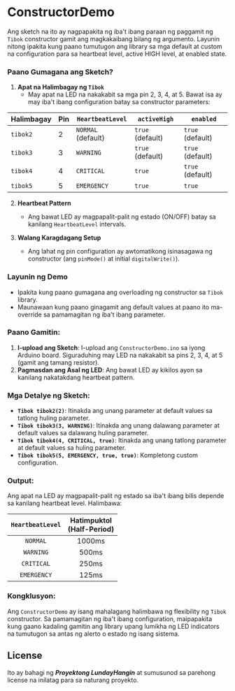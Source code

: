 # ConstructorDemo

Ang sketch na ito ay nagpapakita ng iba't ibang paraan ng paggamit ng `Tibok`
constructor gamit ang magkakaibang bilang ng argumento. Layunin nitong ipakita
kung paano tumutugon ang library sa mga default at custom na configuration para sa
heartbeat level, active HIGH level, at enabled state.

### Paano Gumagana ang Sketch?

1. **Apat na Halimbagay ng `Tibok`**  
   - May apat na LED na nakakabit sa mga pin 2, 3, 4, at 5. Bawat isa ay may iba't ibang configuration batay sa constructor parameters:

<center>

   | Halimbagay | Pin | `HeartbeatLevel` | `activeHigh` | `enabled` |
   |-----------|-----|------------------|--------------|---------|
   | `tibok2`  | 2   | `NORMAL` (default)   | `true` (default) | `true` (default) |
   | `tibok3`  | 3   | `WARNING`            | `true` (default) | `true` (default) |
   | `tibok4`  | 4   | `CRITICAL`           | `true`           | `true` (default) |
   | `tibok5`  | 5   | `EMERGENCY`          | `true`           | `true`           |

</center>

2. **Heartbeat Pattern**  
   - Ang bawat LED ay magpapalit-palit ng estado (ON/OFF) batay sa kanilang `HeartbeatLevel` intervals.

3. **Walang Karagdagang Setup**  
   - Ang lahat ng pin configuration ay awtomatikong isinasagawa ng constructor (ang `pinMode()` at initial `digitalWrite()`).

### Layunin ng Demo

- Ipakita kung paano gumagana ang overloading ng constructor sa `Tibok` library.
- Maunawaan kung paano ginagamit ang default values at paano ito ma-override sa pamamagitan ng iba't ibang parameter.

### Paano Gamitin:

1. **I-upload ang Sketch**: I-upload ang `ConstructorDemo.ino` sa iyong Arduino board. Siguraduhing may LED na nakakabit sa pins 2, 3, 4, at 5 (gamit ang tamang resistor).
2. **Pagmasdan ang Asal ng LED**: Ang bawat LED ay kikilos ayon sa kanilang nakatakdang heartbeat pattern.

### Mga Detalye ng Sketch:

- **`Tibok tibok2(2)`**: Itinakda ang unang parameter at default values sa tatlong huling parameter.
- **`Tibok tibok3(3, WARNING)`**: Itinakda ang unang dalawang parameter at default values sa dalawang huling parameter.
- **`Tibok tibok4(4, CRITICAL, true)`**: Itinakda ang unang tatlong parameter at default values sa huling parameter.
- **`Tibok tibok5(5, EMERGENCY, true, true)`**: Kompletong custom configuration.

### Output:

Ang apat na LED ay magpapalit-palit ng estado sa iba't ibang bilis depende sa kanilang heartbeat level. Halimbawa:

<center>

| `HeartbeatLevel` | Hatimpuktol <br> (Half-Period) |
|:---------------:|:----------:|
| `NORMAL`        | 1000ms   |
| `WARNING`       | 500ms    |
| `CRITICAL`      | 250ms    |
| `EMERGENCY`     | 125ms    |

</center>

### Kongklusyon:

Ang `ConstructorDemo` ay isang mahalagang halimbawa ng flexibility ng `Tibok` constructor. Sa pamamagitan ng iba't ibang configuration, maipapakita kung gaano kadaling gamitin ang library upang lumikha ng LED indicators na tumutugon sa antas ng alerto o estado ng isang sistema.

## License

Ito ay bahagi ng ***Proyektong LundayHangin*** at sumusunod sa parehong license na inilatag para sa naturang proyekto.
